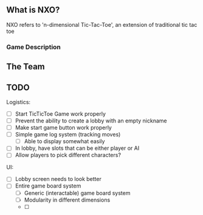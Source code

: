 ## What is NXO?

NXO refers to 'n-dimensional Tic-Tac-Toe', an extension of traditional tic tac toe 

### Game Description

## The Team



## TODO
Logistics:
- [ ] Start TicTicToe Game work properly
- [ ] Prevent the ability to create a lobby with an empty nickname
- [ ] Make start game button work properly
- [ ] Simple game log system (tracking moves)
  - [ ] Able to display somewhat easily
- [ ] In lobby, have slots that can be either player or AI
- [ ] Allow players to pick different characters?
     
UI:
- [ ] Lobby screen needs to look better 
- [ ] Entire game board system
  - [ ] Generic (interactable) game board system
  - [ ] Modularity in different dimensions
  - [ ] 